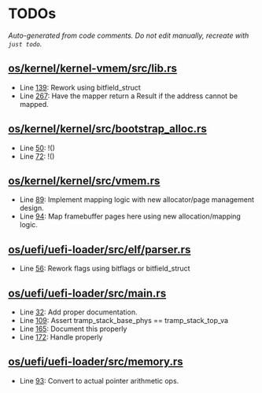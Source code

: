 # TODOs

_Auto-generated from code comments. Do not edit manually, recreate with `just todo`._

## [os/kernel/kernel-vmem/src/lib.rs](./os/kernel/kernel-vmem/src/lib.rs)

- Line [139](./os/kernel/kernel-vmem/src/lib.rs#L139): Rework using bitfield_struct
- Line [267](./os/kernel/kernel-vmem/src/lib.rs#L267): Have the mapper return a Result if the address cannot be mapped.

## [os/kernel/kernel/src/bootstrap_alloc.rs](./os/kernel/kernel/src/bootstrap_alloc.rs)

- Line [50](./os/kernel/kernel/src/bootstrap_alloc.rs#L50): !()
- Line [72](./os/kernel/kernel/src/bootstrap_alloc.rs#L72): !()

## [os/kernel/kernel/src/vmem.rs](./os/kernel/kernel/src/vmem.rs)

- Line [89](./os/kernel/kernel/src/vmem.rs#L89): Implement mapping logic with new allocator/page management design.
- Line [94](./os/kernel/kernel/src/vmem.rs#L94): Map framebuffer pages here using new allocation/mapping logic.

## [os/uefi/uefi-loader/src/elf/parser.rs](./os/uefi/uefi-loader/src/elf/parser.rs)

- Line [56](./os/uefi/uefi-loader/src/elf/parser.rs#L56): Rework flags using bitflags or bitfield_struct

## [os/uefi/uefi-loader/src/main.rs](./os/uefi/uefi-loader/src/main.rs)

- Line [32](./os/uefi/uefi-loader/src/main.rs#L32): Add proper documentation.
- Line [109](./os/uefi/uefi-loader/src/main.rs#L109): Assert tramp_stack_base_phys == tramp_stack_top_va
- Line [165](./os/uefi/uefi-loader/src/main.rs#L165): Document this properly
- Line [172](./os/uefi/uefi-loader/src/main.rs#L172): Handle properly

## [os/uefi/uefi-loader/src/memory.rs](./os/uefi/uefi-loader/src/memory.rs)

- Line [93](./os/uefi/uefi-loader/src/memory.rs#L93): Convert to actual pointer arithmetic ops.
